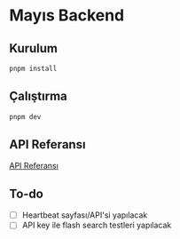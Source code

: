 # Mayıs Backend

## Kurulum

```bash
pnpm install
```

## Çalıştırma

```bash
pnpm dev
```

## API Referansı

[API Referansı](./swagger-ui/index.html)

## To-do
- [ ] Heartbeat sayfası/API'si yapılacak
- [ ] API key ile flash search testleri yapılacak
